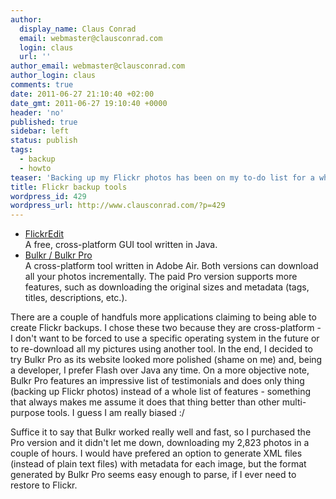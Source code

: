 ```yaml
---
author:
  display_name: Claus Conrad
  email: webmaster@clausconrad.com
  login: claus
  url: ''
author_email: webmaster@clausconrad.com
author_login: claus
comments: true
date: 2011-06-27 21:10:40 +02:00
date_gmt: 2011-06-27 19:10:40 +0000
header: 'no'
published: true
sidebar: left
status: publish
tags:
  - backup
  - howto
teaser: 'Backing up my Flickr photos has been on my to-do list for a while. Today I finally researched solutions; these two applications appear to be the best ones:'
title: Flickr backup tools
wordpress_id: 429
wordpress_url: http://www.clausconrad.com/?p=429
---
```

*   [FlickrEdit](https://sunkencity.org/flickredit)  
    A free, cross-platform GUI tool written in Java.
*   [Bulkr / Bulkr Pro](https://getbulkr.com/)  
    A cross-platform tool written in Adobe Air. Both versions can download all your photos incrementally. The paid Pro version supports more features, such as downloading the original sizes and metadata (tags, titles, descriptions, etc.).

There are a couple of handfuls more applications claiming to being able to create Flickr backups. I chose these two because they are cross-platform - I don't want to be forced to use a specific operating system in the future or to re-download all my pictures using another tool. In the end, I decided to try Bulkr Pro as its website looked more polished (shame on me) and, being a developer, I prefer Flash over Java any time. On a more objective note, Bulkr Pro features an impressive list of testimonials and does only thing (backing up Flickr photos) instead of a whole list of features - something that always makes me assume it does that thing better than other multi-purpose tools. I guess I am really biased :/

Suffice it to say that Bulkr worked really well and fast, so I purchased the Pro version and it didn't let me down, downloading my 2,823 photos in a couple of hours. I would have prefered an option to generate XML files (instead of plain text files) with metadata for each image, but the format generated by Bulkr Pro seems easy enough to parse, if I ever need to restore to Flickr.
